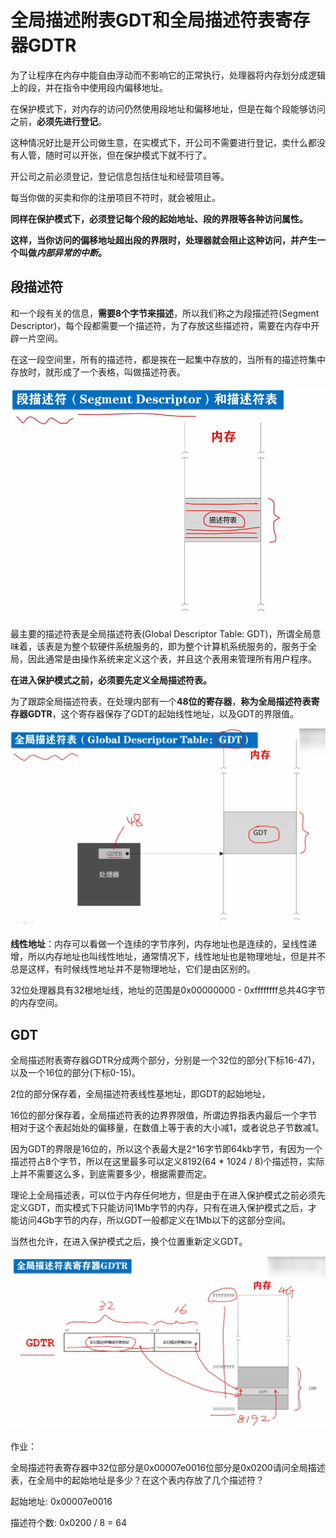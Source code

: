# 全局描述附表GDT和全局描述符表寄存器GDTR

为了让程序在内存中能自由浮动而不影响它的正常执行，处理器将内存划分成逻辑上的段，并在指令中使用段内偏移地址。

在保护模式下，对内存的访问仍然使用段地址和偏移地址，但是在每个段能够访问之前，**必须先进行登记**。

这种情况好比是开公司做生意，在实模式下，开公司不需要进行登记，卖什么都没有人管，随时可以开张，但在保护模式下就不行了。

开公司之前必须登记，登记信息包括住址和经营项目等。

每当你做的买卖和你的注册项目不符时，就会被阻止。

**同样在保护模式下，必须登记每个段的起始地址、段的界限等各种访问属性。**

**这样，当你访问的偏移地址超出段的界限时，处理器就会阻止这种访问，并产生一个叫做*内部异常的中断*。**

## 段描述符

和一个段有关的信息，**需要8个字节来描述**，所以我们称之为段描述符(Segment Descriptor)，每个段都需要一个描述符，为了存放这些描述符，需要在内存中开辟一片空间。

在这一段空间里，所有的描述符，都是挨在一起集中存放的，当所有的描述符集中存放时，就形成了一个表格，叫做描述符表。

![image-20210524171437595](./images/image-20210524171437595.png)

最主要的描述符表是全局描述符表(Global Descriptor Table: GDT)，所谓全局意味着，该表是为整个软硬件系统服务的，即为整个计算机系统服务的，服务于全局，因此通常是由操作系统来定义这个表，并且这个表用来管理所有用户程序。

**在进入保护模式之前，必须要先定义全局描述符表。**

为了跟踪全局描述符表，在处理内部有一个**48位的寄存器**，**称为全局描述符表寄存器GDTR**，这个寄存器保存了GDT的起始线性地址，以及GDT的界限值。

![image-20210524172305477](./images/image-20210524172305477.png)

**线性地址**：内存可以看做一个连续的字节序列，内存地址也是连续的，呈线性递增，所以内存地址也叫线性地址，通常情况下，线性地址也是物理地址，但是并不总是这样，有时候线性地址并不是物理地址，它们是由区别的。

32位处理器具有32根地址线，地址的范围是0x00000000 - 0xffffffff总共4G字节的内存空间。

## GDT

全局描述附表寄存器GDTR分成两个部分，分别是一个32位的部分(下标16-47)，以及一个16位的部分(下标0-15)。

2位的部分保存着，全局描述符表线性基地址，即GDT的起始地址，

16位的部分保存着，全局描述符表的边界界限值，所谓边界指表内最后一个字节相对于这个表起始处的偏移量，在数值上等于表的大小减1，或者说总子节数减1。

因为GDT的界限是16位的，所以这个表最大是2^16字节即64kb字节，有因为一个描述符占8个字节，所以在这里最多可以定义8192(64 * 1024 / 8)个描述符，实际上并不需要这么多，到底需要多少，根据需要而定。

理论上全局描述表，可以位于内存任何地方，但是由于在进入保护模式之前必须先定义GDT，而实模式下只能访问1Mb字节的内存，只有在进入保护模式之后，才能访问4Gb字节的内存，所以GDT一般都定义在1Mb以下的这部分空间。

当然也允许，在进入保护模式之后，换个位置重新定义GDT。

![image-20210524173805098](./images/image-20210524173805098.png)

作业：

全局描述符表寄存器中32位部分是0x00007e0016位部分是0x0200请问全局描述表，在全局中的起始地址是多少？在这个表内存放了几个描述符？

起始地址: 0x00007e0016

描述符个数: 0x0200 / 8 = 64





